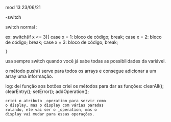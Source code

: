 mod 13                                             23/06/21

-switch

switch normal :

ex: 
    switch(if x <= 3){
        case x = 1:
            bloco de código;
        break;
        case x = 2:
            bloco de código;
        break;
        case x = 3:
            bloco de código;
        break;

    }

usa sempre switch quando você já sabe todas as 
possibilidades da variável.

o método push() serve para todos os arrays e consegue 
adicionar a um array uma informação.

log:
    dei função aos botões
        criei os métodos para dar as funções:
            clearAll();
            clearEntry();
            setError();
            addOperation();
            
    criei o atributo _operation para servir como
    o display, mas o display com várias paradas
    rolando, ele vai ser o _operation, mas o 
    display vai mudar para essas operações.
